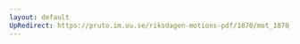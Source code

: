 ```yaml
---
layout: default
UpRedirect: https://pruto.im.uu.se/riksdagen-motions-pdf/1870/mot_1870__ak__62.pdf
---
```

